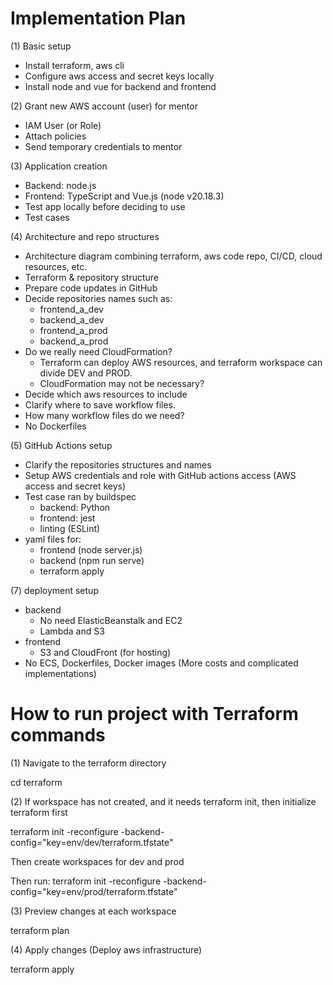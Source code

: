 # Implementation Plan

(1) Basic setup
- Install terraform, aws cli
- Configure aws access and secret keys locally
- Install node and vue for backend and frontend

(2) Grant new AWS account (user) for mentor
- IAM User (or Role)
- Attach policies
- Send temporary credentials to mentor

(3) Application creation
- Backend: node.js
- Frontend: TypeScript and Vue.js (node v20.18.3)
- Test app locally before deciding to use
- Test cases

(4) Architecture and repo structures
- Architecture diagram combining terraform, aws code repo, CI/CD, cloud resources, etc.   
- Terraform & repository structure
- Prepare code updates in GitHub
- Decide repositories names such as:
    - frontend_a_dev
    - backend_a_dev
    - frontend_a_prod
    - backend_a_prod
- Do we really need CloudFormation?
    - Terraform can deploy AWS resources, and terraform workspace can divide DEV and PROD.
    - CloudFormation may not be necessary?
- Decide which aws resources to include
- Clarify where to save workflow files.
- How many workflow files do we need?
- No Dockerfiles

(5) GitHub Actions setup
- Clarify the repositories structures and names 
- Setup AWS credentials and role with GitHub actions access (AWS access and secret keys)
- Test case ran by buildspec
  - backend: Python
  - frontend: jest
  - linting (ESLint)
- yaml files for:
    - frontend (node server.js)
    - backend (npm run serve)
    - terraform apply

(7) deployment setup
- backend
    - No need ElasticBeanstalk and EC2
    - Lambda and S3
- frontend
    - S3 and CloudFront (for hosting)
- No ECS, Dockerfiles, Docker images (More costs and complicated implementations)


# How to run project with Terraform commands
(1) 
Navigate to the terraform directory

cd terraform

(2) 
If workspace has not created, and it needs terraform init, then initialize terraform first

terraform init -reconfigure -backend-config="key=env/dev/terraform.tfstate"

Then create workspaces for dev and prod

Then run:
terraform init -reconfigure -backend-config="key=env/prod/terraform.tfstate"

(3) 
Preview changes at each workspace

terraform plan

(4) 
Apply changes (Deploy aws infrastructure)

terraform apply